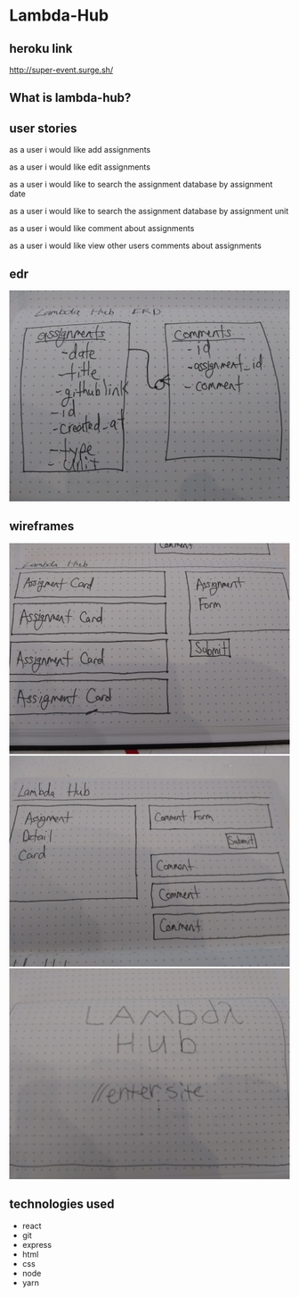# Lambda-Hub

## heroku link
http://super-event.surge.sh/

## What is lambda-hub?

## user stories

as a user i would like add assignments

as a user i would like edit assignments

as a user i would like to search the assignment database by assignment date 

as a user i would like to search the assignment database by assignment unit

as a user i would like comment about assignments

as a user i would like view other users comments about assignments

## edr

![alt text](https://github.com/christhecoolcoder/Lambda-Hub/blob/master/IMG_20180820_125244831.jpg)


## wireframes

![alt text](https://github.com/christhecoolcoder/Lambda-Hub/blob/master/IMG_20180820_114808730.jpg)
![alt text](https://github.com/christhecoolcoder/Lambda-Hub/blob/master/IMG_20180820_114804779.jpg)
![alt text](https://github.com/christhecoolcoder/Lambda-Hub/blob/master/IMG_20180820_114755816.jpg)

## technologies used
- react 
- git 
- express
- html 
- css
- node 
- yarn
